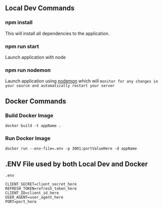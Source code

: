 ## Local Dev Commands

### npm install
This will install all dependencies to the application.

### npm run start
Launch application with node

### npm run nodemon
Launch application using [nodemon](https://nodemon.io/) which will `monitor for any changes in your source and automatically restart your server`

## Docker Commands

### Build Docker Image
`docker build -t appName .`

### Run Docker Image
`docker run --env-file=.env -p 3001:portValueHere -d appName`

## .ENV File used by both Local Dev and Docker
`.env`
```
CLIENT_SECRET=client_secret_here
REFRESH_TOKEN=refresh_token_here
CLIENT_ID=client_id_here
USER_AGENT=user_agent_here
PORT=port_here
```